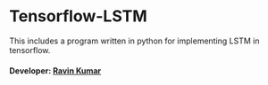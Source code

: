 # Tensorflow-LSTM
This includes a program written in python for implementing LSTM in tensorflow.

#### Developer: [Ravin Kumar](https://mr-ravin.github.io)
